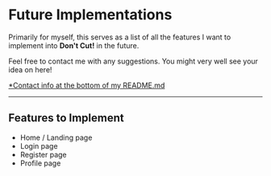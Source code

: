 # Future Implementations 

Primarily for myself, this serves as a list of all the features I want to implement into **Don't Cut!** in the future. 

Feel free to contact me with any suggestions. You might very well see your idea on here! 

[*Contact info at the bottom of my README.md](https://github.com/tysonjlee/dont-cut-app/blob/main/README.md)

--- 

## Features to Implement 
* Home / Landing page 
* Login page 
* Register page 
* Profile page 


